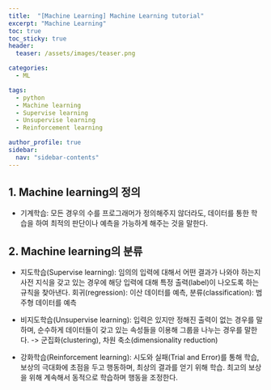 ```yaml
---
title:  "[Machine Learning] Machine Learning tutorial"
excerpt: "Machine Learning"
toc: true
toc_sticky: true
header:
  teaser: /assets/images/teaser.png

categories:
  - ML

tags:
  - python
  - Machine learning
  - Supervise learning
  - Unsupervise learning
  - Reinforcement learning

author_profile: true
sidebar:
  nav: "sidebar-contents"
---
```


## 1. Machine learning의 정의
- 기계학습: 모든 경우의 수를 프로그래머가 정의해주지 않더라도, 데이터를 통한 학습을 하여 최적의 판단이나 예측을 가능하게 해주는 것을 말한다.

## 2. Machine learning의 분류
- 지도학습(Supervise learning): 임의의 입력에 대해서 어떤 결과가 나와야 하는지 사전 지식을 갖고 있는 경우에 해당 입력에 대해 특정 출력(label)이 나오도록 하는 규칙을 찾아낸다. 회귀(regression): 이산 데이터를 예측, 분류(classification): 범주형 데이터를 예측

- 비지도학습(Unsupervise learning): 입력은 있지만 정해진 출력이 없는 경우를 말하며, 순수하게 데이터들이 갖고 있는 속성들을 이용해 그룹을 나누는 경우를 말한다. -> 군집화(clustering), 차원 축소(dimensionality reduction)

- 강화학습(Reinforcement learning): 시도와 실패(Trial and Error)를 통해 학습, 보상의 극대화에 초점을 두고 행동하며, 최상의 결과를 얻기 위해 학습. 최고의 보상을 위해 계속해서 동적으로 학습하며 행동을 조정한다.
